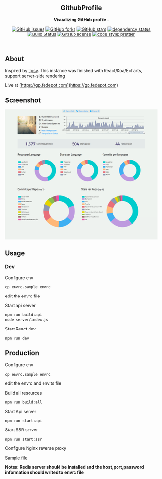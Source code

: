 <div align="center">

## GithubProfile

**Visualizing GitHub profile .**

[![GitHub issues](https://img.shields.io/github/issues/thundernet8/GithubProfile.svg)](https://github.com/thundernet8/GithubProfile/issues)
[![GitHub forks](https://img.shields.io/github/forks/thundernet8/GithubProfile.svg)](https://github.com/thundernet8/GithubProfile/network)
[![GitHub stars](https://img.shields.io/github/stars/thundernet8/GithubProfile.svg)](https://github.com/thundernet8/GithubProfile/stargazers)
[![dependency status](https://img.shields.io/david/thundernet8/GithubProfile.svg?maxAge=3600&style=flat)](https://david-dm.org/thundernet8/CustomTSLintRules)
[![Build Status](https://travis-ci.org/thundernet8/GithubProfile.svg?branch=master)](https://travis-ci.org/thundernet8/GithubProfile)
[![GitHub license](https://img.shields.io/github/license/thundernet8/GithubProfile.svg)](https://github.com/thundernet8/GithubProfile/blob/master/LICENSE)
[![code style: prettier](https://img.shields.io/badge/code_style-prettier-ff69b4.svg?style=flat-square)](https://github.com/prettier/prettier)

</div>

<br>

## About

Inspired by [tipsy](https://github.com/tipsy/github-profile-summary). This instance was finished with React/Koa/Echarts, support server-side rendering

Live at [https://gp.fedepot.com](https://gp.fedepot.com)

## Screenshot

![Screenshot](screenshot/screenshot.png)

## Usage

### Dev

Configure env

```shell
cp envrc.sample envrc
```

edit the envrc file

Start api server

```shell
npm run build:api
node server/index.js
```

Start React dev

```shell
npm run dev
```

## Production

Configure env

```shell
cp envrc.sample envrc
```

edit the envrc and env.ts file

Build all resources

```shell
npm run build:all
```

Start Api server

```shell
npm run start:api
```

Start SSR server

```shell
npm run start:ssr
```

Configure Nginx reverse proxy

[Sample file](deploy/nginx/nginx.conf)

**Notes: Redis server should be installed and the host,port,password information should writed to envrc file**
